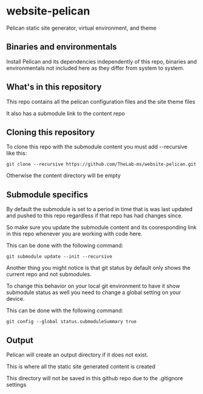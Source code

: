 # website-pelican
Pelican static site generator, virtual environment, and theme

## Binaries and environmentals
Install Pelican and its dependencies independently of this repo, binaries and environmentals not included here as they differ from system to system.

## What's in this repository
This repo contains all the pelican configuration files and the site theme files

It also has a submodule link to the content repo

## Cloning this repository
To clone this repo with the submodule content you must add --recursive like this:

```
git clone --recursive https://github.com/TheLab-ms/website-pelican.git
```

Otherwise the content directory will be empty

## Submodule specifics

By default the submodule is set to a period in time that is was last updated and pushed to this repo regardless if that repo has had changes since.

So make sure you update the submodule content and its cooresponding link in this repo whenever you are working with code here.

This can be done with the following command:

```
git submodule update --init --recursive
```

Another thing you might notice is that git status by default only shows the current repo and not submodules.

To change this behavior on your local git environment to have it show submodule status as well you need to change a global setting on your device.

This can be done with the following command:

```
git config --global status.submoduleSummary true
```

## Output
Pelican will create an output directory if it does not exist.

This is where all the static site generated content is created

This directory will not be saved in this github repo due to the .gitignore settings


